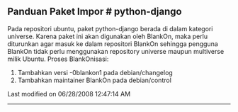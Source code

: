 ## Panduan Paket Impor # python-django
Pada repositori ubuntu, paket python-django berada di dalam kategori universe.
Karena paket ini akan digunakan oleh BlankOn, maka perlu diturunkan agar masuk
ke dalam repositori BlankOn sehingga pengguna BlankOn tidak perlu menggunakan
repository universe maupun multiverse milik Ubuntu.
Proses BlankOnisasi:
   1. Tambahkan versi -0blankon1 pada debian/changelog
   2. Tambahkan maintainer BlankOn pada debian/control

Last modified on 06/28/2008 12:47:14 AM
 
---
 
